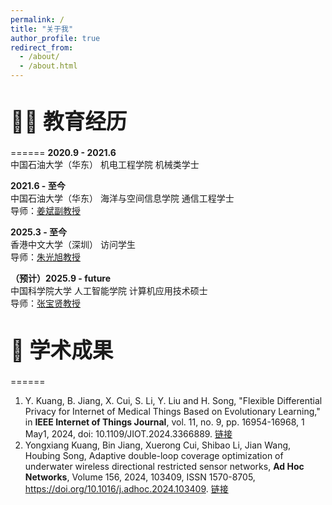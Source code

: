 ```yaml
---
permalink: /
title: "关于我"
author_profile: true
redirect_from: 
  - /about/
  - /about.html
---
```



# <big>👨‍🎓 教育经历</big>
======
**2020.9 - 2021.6**  
中国石油大学（华东） 机电工程学院 机械类学士  

**2021.6 - 至今**  
中国石油大学（华东） 海洋与空间信息学院 通信工程学士  
导师：[姜斌副教授](https://ocean.upc.edu.cn/2022/0923/c15436a384822/page.htm)  

**2025.3 - 至今**  
香港中文大学（深圳） 访问学生  
导师：[朱光旭教授](https://www.sribd.cn/teacher/39)  

**​（预计）2025.9 - future**  
中国科学院大学 人工智能学院 计算机应用技术硕士  
导师：[张宝贤教授](https://people.ucas.ac.cn/~bxzhang)  


# <big>📜 学术成果</big>
======
1. Y. Kuang, B. Jiang, X. Cui, S. Li, Y. Liu and H. Song, "Flexible Differential Privacy for Internet of Medical Things Based on Evolutionary Learning," in **IEEE Internet of Things Journal**, vol. 11, no. 9, pp. 16954-16968, 1 May1, 2024, doi: 10.1109/JIOT.2024.3366889. [链接](https://ieeexplore.ieee.org/document/10438726)
2. Yongxiang Kuang, Bin Jiang, Xuerong Cui, Shibao Li, Jian Wang, Houbing Song, Adaptive double-loop coverage optimization of underwater wireless directional restricted sensor networks, **Ad Hoc Networks**, Volume 156, 2024, 103409, ISSN 1570-8705, https://doi.org/10.1016/j.adhoc.2024.103409. [链接](https://www.sciencedirect.com/science/article/pii/S1570870524000209)


